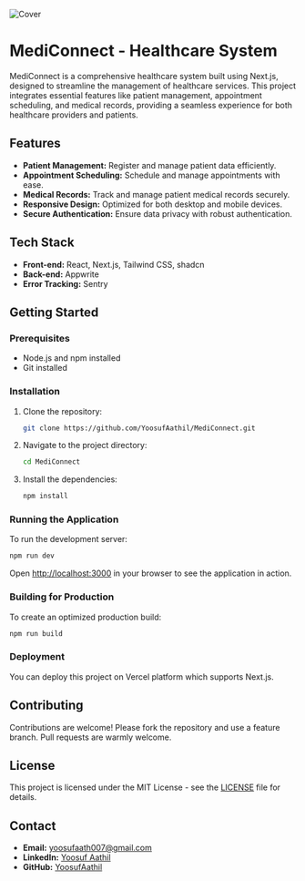 ![Cover](https://github.com/user-attachments/assets/57485b3a-2a74-4f5d-b8c3-62e3e1d9ce44)


# MediConnect - Healthcare System


MediConnect is a comprehensive healthcare system built using Next.js, designed to streamline the management of healthcare services. This project integrates essential features like patient management, appointment scheduling, and medical records, providing a seamless experience for both healthcare providers and patients.

## Features

- **Patient Management:** Register and manage patient data efficiently.
- **Appointment Scheduling:** Schedule and manage appointments with ease.
- **Medical Records:** Track and manage patient medical records securely.
- **Responsive Design:** Optimized for both desktop and mobile devices.
- **Secure Authentication:** Ensure data privacy with robust authentication.

## Tech Stack

- **Front-end:** React, Next.js, Tailwind CSS, shadcn
- **Back-end:** Appwrite
- **Error Tracking:** Sentry

## Getting Started

### Prerequisites

- Node.js and npm installed
- Git installed

### Installation

1. Clone the repository:
   ```bash
   git clone https://github.com/YoosufAathil/MediConnect.git
   ```
2. Navigate to the project directory:
   ```bash
   cd MediConnect
   ```
3. Install the dependencies:
   ```bash
   npm install
   ```

### Running the Application

To run the development server:

```bash
npm run dev
```

Open [http://localhost:3000](http://localhost:3000) in your browser to see the application in action.

### Building for Production

To create an optimized production build:

```bash
npm run build
```

### Deployment

You can deploy this project on Vercel platform which supports Next.js.

## Contributing

Contributions are welcome! Please fork the repository and use a feature branch. Pull requests are warmly welcome.

## License

This project is licensed under the MIT License - see the [LICENSE](LICENSE) file for details.

## Contact

- **Email:** [yoosufaath007@gmail.com](mailto:yoosufaath007@gmail.com)
- **LinkedIn:** [Yoosuf Aathil](https://www.linkedin.com/in/yoosuf-aathil/)
- **GitHub:** [YoosufAathil](https://github.com/YoosufAathil)
